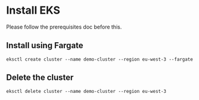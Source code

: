 # Install EKS

Please follow the prerequisites doc before this.

## Install using Fargate

```
eksctl create cluster --name demo-cluster --region eu-west-3 --fargate
```

## Delete the cluster

```
eksctl delete cluster --name demo-cluster --region eu-west-3
```



